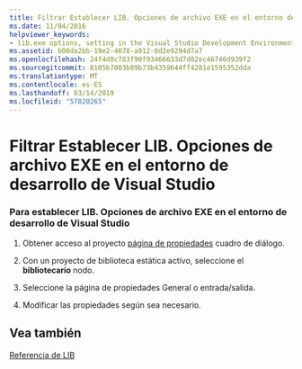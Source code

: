 ```yaml
---
title: Filtrar Establecer LIB. Opciones de archivo EXE en el entorno de desarrollo de Visual Studio
ms.date: 11/04/2016
helpviewer_keywords:
- lib.exe options, setting in the Visual Studio Development Environment
ms.assetid: b00da2bb-19e2-4078-a912-0d2e9294d7a7
ms.openlocfilehash: 24f4d0c783f90f93466633d7d02ec46746d939f2
ms.sourcegitcommit: 8105b7003b89b73b4359644ff4281e1595352dda
ms.translationtype: MT
ms.contentlocale: es-ES
ms.lasthandoff: 03/14/2019
ms.locfileid: "57820265"
---
```

# <a name="how-to-set-libexe-options-in-the-visual-studio-development-environment"></a>Filtrar Establecer LIB. Opciones de archivo EXE en el entorno de desarrollo de Visual Studio

### <a name="to-set-libexe-options-in-the-visual-studio-development-environment"></a>Para establecer LIB. Opciones de archivo EXE en el entorno de desarrollo de Visual Studio

1. Obtener acceso al proyecto [página de propiedades](../working-with-project-properties.md) cuadro de diálogo.

1. Con un proyecto de biblioteca estática activo, seleccione el **bibliotecario** nodo.

1. Seleccione la página de propiedades General o entrada/salida.

1. Modificar las propiedades según sea necesario.

## <a name="see-also"></a>Vea también

[Referencia de LIB](lib-reference.md)
